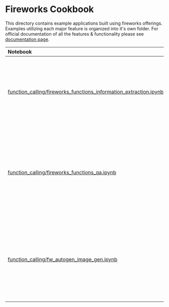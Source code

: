 # Fireworks Cookbook

This directory contains example applications built using fireworks offerings. Examples utilizing each major feature is organized into it's own folder. For official documentation of all the features & functionality please see [documentation page](https://readme.fireworks.ai/docs/quickstart).

Notebook | Description
:- | :-
[function_calling/fireworks_functions_information_extraction.ipynb](https://github.com/fw-ai/cookbook/tree/master/examples/function_calling/fireworks_functions_information_extraction.ipynb) | Build an application that extracts structured information from given url. The demo uses Fireworks function calling model.
[function_calling/fireworks_functions_qa.ipynb](https://github.com/fw-ai/cookbook/tree/master/examples/function_calling/fireworks_functions_information_extraction.ipynb) | Build an application that will answer questions from an unstructured text provided by the user. It can cite sources from which the answer was obtained.
[function_calling/fw_autogen_image_gen.ipynb](https://github.com/fw-ai/cookbook/tree/master/examples/function_calling/fw_autogen_image_gen.ipynb) | An autogen application that demonstrated agentic properties of function calling model. In this tutorial we can [AutoGen](https://microsoft.github.io/autogen/) framework by Microsoft.

